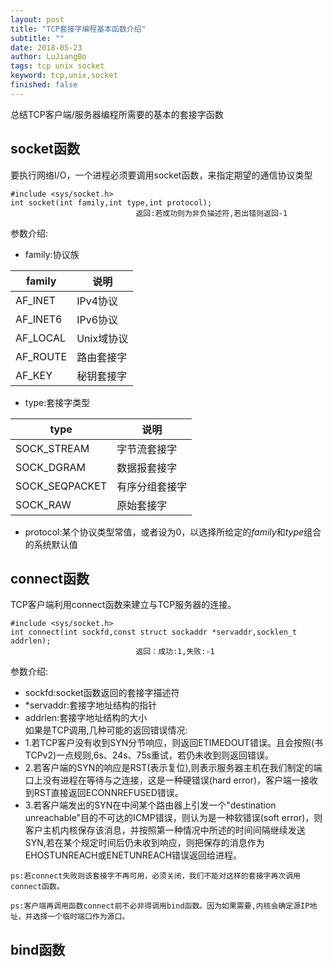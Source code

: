 ```yaml
---
layout: post
title: "TCP套接字编程基本函数介绍"
subtitle: ""
date: 2018-05-23
author: LuJiangBo
tags: tcp unix socket 
keyword: tcp,unix,socket
finished: false
---
```


总结TCP客户端/服务器编程所需要的基本的套接字函数

## socket函数

要执行网络I/O，一个进程必须要调用socket函数，来指定期望的通信协议类型
```
#include <sys/socket.h>
int socket(int family,int type,int protocol);
                            返回:若成功则为非负描述符,若出错则返回-1
```
参数介绍:
* family:协议族  

| family      | 说明|
| --------    | -----|
| AF_INET     | IPv4协议|
| AF_INET6    | IPv6协议|
| AF_LOCAL    | Unix域协议|
| AF_ROUTE    | 路由套接字|
| AF_KEY      | 秘钥套接字|

* type:套接字类型  

| type      | 说明|
| --------    | -----|
| SOCK_STREAM       | 字节流套接字|
| SOCK_DGRAM        | 数据报套接字|
| SOCK_SEQPACKET    | 有序分组套接字|
| SOCK_RAW          | 原始套接字|

* protocol:某个协议类型常值，或者设为0，以选择所给定的*family*和*type*组合的系统默认值

## connect函数

TCP客户端利用connect函数来建立与TCP服务器的连接。
```
#include <sys/socket.h>
int connect(int sockfd,const struct sockaddr *servaddr,socklen_t addrlen);
                            返回：成功:1,失败:-1
```
参数介绍:
* sockfd:socket函数返回的套接字描述符
* *servaddr:套接字地址结构的指针
* addrlen:套接字地址结构的大小   
如果是TCP调用,几种可能的返回错误情况:
* 1.若TCP客户没有收到SYN分节响应，则返回ETIMEDOUT错误。且会按照(书TCPv2)一点规则,6s、24s、75s重试，若仍未收到则返回错误。
* 2.若客户端的SYN的响应是RST(表示复位),则表示服务器主机在我们制定的端口上没有进程在等待与之连接，这是一种硬错误(hard error)，客户端一接收到RST直接返回ECONNREFUSED错误。
* 3.若客户端发出的SYN在中间某个路由器上引发一个"destination unreachable"目的不可达的ICMP错误，则认为是一种软错误(soft error)，则客户主机内核保存该消息，并按照第一种情况中所述的时间间隔继续发送SYN,若在某个规定时间后仍未收到响应，则把保存的消息作为EHOSTUNREACH或ENETUNREACH错误返回给进程。  

```
ps:若connect失败则该套接字不再可用，必须关闭，我们不能对这样的套接字再次调用connect函数。

ps:客户端再调用函数connect前不必非得调用bind函数。因为如果需要,内核会确定源IP地址，并选择一个临时端口作为源口。 
```

## bind函数

